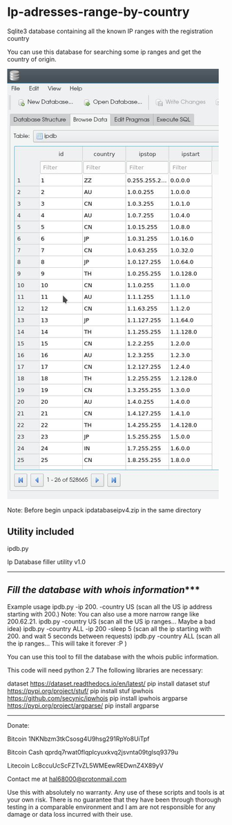 # Ip-adresses-range-by-country
Sqlite3 database containing all the known IP ranges with the registration country 

You can use this database for searching some ip ranges and get the country of origin. 



![alt text](https://github.com/HAL68000/Ip-adresses-range-by-country/blob/master/Screenshot.jpg)

Note:
Before begin unpack ipdatabaseipv4.zip in the same directory 

Utility included 
----------------------------------------------------------------------------------------------------------------------------
ipdb.py 

Ip Database filler utility v1.0

-------------------------------------------------------------------------------------------------------------
*********************************Fill the database with whois information************************************
-------------------------------------------------------------------------------------------------------------
Example usage
ipdb.py -ip 200. -country US (scan all the US ip address starting with 200.)
Note: You can also use a more narrow range like 200.62.21. 
ipdb.py -country US  (scan all the US ip ranges... Maybe a bad idea)
ipdb.py -country ALL -ip 200 -sleep 5 (scan all the ip starting with 200. and wait 5 seconds between requests)
ipdb.py -country ALL (scan all the ip ranges... This will take it forever :P )

You can use this tool to fill the database with the whois public information. 

This code will need python 2.7
The following libraries are necessary: 


dataset   https://dataset.readthedocs.io/en/latest/         pip install dataset
stuf      https://pypi.org/project/stuf/                    pip install stuf
ipwhois   https://github.com/secynic/ipwhois                pip install ipwhois
argparse  https://pypi.org/project/argparse/                pip install argparse

-----------------------------------------------------------------------------------------------------------------------------
Donate:

Bitcoin       1NKNbzm3tkCsosg4U9hsg291RpYo8UiTpf

Bitcoin Cash  qprdq7rwat0flqplcyuxkvq2jsvnta09tglsq9379u

Litecoin      Lc8ccuUcScFZTvZL5WMEewREDwnZ4X89yV

Contact me at hal68000@protonmail.com

Use this with absolutely no warranty.
Any use of these scripts and tools is at your own risk. There is no guarantee that they have been through thorough testing in a comparable environment and I am are not responsible for any damage or data loss incurred with their use.
